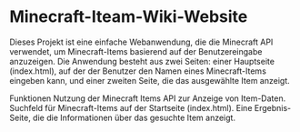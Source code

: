 # Minecraft-Iteam-Wiki-Website
 
Dieses Projekt ist eine einfache Webanwendung, die die Minecraft API verwendet, um Minecraft-Items basierend auf der Benutzereingabe anzuzeigen. Die Anwendung besteht aus zwei Seiten: einer Hauptseite (index.html), auf der der Benutzer den Namen eines Minecraft-Items eingeben kann, und einer zweiten Seite, die das ausgewählte Item anzeigt.

Funktionen
Nutzung der Minecraft Items API zur Anzeige von Item-Daten.
Suchfeld für Minecraft-Items auf der Startseite (index.html).
Eine Ergebnis-Seite, die die Informationen über das gesuchte Item anzeigt.

